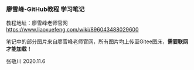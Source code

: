 ### 廖雪峰-GitHub教程 学习笔记

教程地址：廖雪峰老师官网 https://www.liaoxuefeng.com/wiki/896043488029600

笔记中的部分图片来自廖雪峰老师官网，所有图片均上传至Gitee图床，**需要联网才能加载！**

张敬川   2020.11.6

